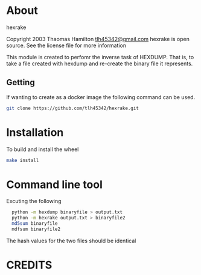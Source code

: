 # About

hexrake

Copyright 2003 Thaomas Hamilton tlh45342@gmail.com
hexrake is open source.  See the license file for more information

This module is created to perfomr the inverse task of HEXDUMP.
That is, to take a file created with hexdump and re-create the binary file it represents.

## Getting

If wanting to create as a docker image the following command can be used.

```bash
git clone https://github.com/tlh45342/hexrake.git
```

# Installation

To build and install the wheel

```bash
make install
```

# Command line tool

  Excuting the following

```bash
  python -m hexdump binaryfile > output.txt
  python -m hexrake output.txt > binaryfile2
  md5sum binaryfile
  mdfsum binaryfile2
```
 
  The hash values for the two files should be identical
  
# CREDITS
